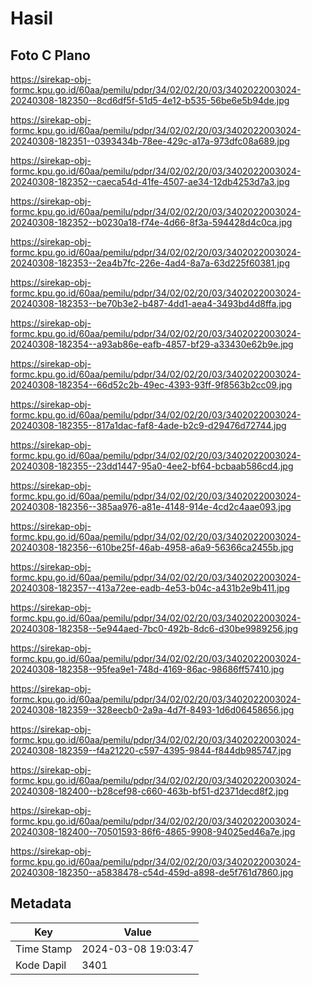 # Hasil

## Foto C Plano

https://sirekap-obj-formc.kpu.go.id/60aa/pemilu/pdpr/34/02/02/20/03/3402022003024-20240308-182350--8cd6df5f-51d5-4e12-b535-56be6e5b94de.jpg

https://sirekap-obj-formc.kpu.go.id/60aa/pemilu/pdpr/34/02/02/20/03/3402022003024-20240308-182351--0393434b-78ee-429c-a17a-973dfc08a689.jpg

https://sirekap-obj-formc.kpu.go.id/60aa/pemilu/pdpr/34/02/02/20/03/3402022003024-20240308-182352--caeca54d-41fe-4507-ae34-12db4253d7a3.jpg

https://sirekap-obj-formc.kpu.go.id/60aa/pemilu/pdpr/34/02/02/20/03/3402022003024-20240308-182352--b0230a18-f74e-4d66-8f3a-594428d4c0ca.jpg

https://sirekap-obj-formc.kpu.go.id/60aa/pemilu/pdpr/34/02/02/20/03/3402022003024-20240308-182353--2ea4b7fc-226e-4ad4-8a7a-63d225f60381.jpg

https://sirekap-obj-formc.kpu.go.id/60aa/pemilu/pdpr/34/02/02/20/03/3402022003024-20240308-182353--be70b3e2-b487-4dd1-aea4-3493bd4d8ffa.jpg

https://sirekap-obj-formc.kpu.go.id/60aa/pemilu/pdpr/34/02/02/20/03/3402022003024-20240308-182354--a93ab86e-eafb-4857-bf29-a33430e62b9e.jpg

https://sirekap-obj-formc.kpu.go.id/60aa/pemilu/pdpr/34/02/02/20/03/3402022003024-20240308-182354--66d52c2b-49ec-4393-93ff-9f8563b2cc09.jpg

https://sirekap-obj-formc.kpu.go.id/60aa/pemilu/pdpr/34/02/02/20/03/3402022003024-20240308-182355--817a1dac-faf8-4ade-b2c9-d29476d72744.jpg

https://sirekap-obj-formc.kpu.go.id/60aa/pemilu/pdpr/34/02/02/20/03/3402022003024-20240308-182355--23dd1447-95a0-4ee2-bf64-bcbaab586cd4.jpg

https://sirekap-obj-formc.kpu.go.id/60aa/pemilu/pdpr/34/02/02/20/03/3402022003024-20240308-182356--385aa976-a81e-4148-914e-4cd2c4aae093.jpg

https://sirekap-obj-formc.kpu.go.id/60aa/pemilu/pdpr/34/02/02/20/03/3402022003024-20240308-182356--610be25f-46ab-4958-a6a9-56366ca2455b.jpg

https://sirekap-obj-formc.kpu.go.id/60aa/pemilu/pdpr/34/02/02/20/03/3402022003024-20240308-182357--413a72ee-eadb-4e53-b04c-a431b2e9b411.jpg

https://sirekap-obj-formc.kpu.go.id/60aa/pemilu/pdpr/34/02/02/20/03/3402022003024-20240308-182358--5e944aed-7bc0-492b-8dc6-d30be9989256.jpg

https://sirekap-obj-formc.kpu.go.id/60aa/pemilu/pdpr/34/02/02/20/03/3402022003024-20240308-182358--95fea9e1-748d-4169-86ac-98686ff57410.jpg

https://sirekap-obj-formc.kpu.go.id/60aa/pemilu/pdpr/34/02/02/20/03/3402022003024-20240308-182359--328eecb0-2a9a-4d7f-8493-1d6d06458656.jpg

https://sirekap-obj-formc.kpu.go.id/60aa/pemilu/pdpr/34/02/02/20/03/3402022003024-20240308-182359--f4a21220-c597-4395-9844-f844db985747.jpg

https://sirekap-obj-formc.kpu.go.id/60aa/pemilu/pdpr/34/02/02/20/03/3402022003024-20240308-182400--b28cef98-c660-463b-bf51-d2371decd8f2.jpg

https://sirekap-obj-formc.kpu.go.id/60aa/pemilu/pdpr/34/02/02/20/03/3402022003024-20240308-182400--70501593-86f6-4865-9908-94025ed46a7e.jpg

https://sirekap-obj-formc.kpu.go.id/60aa/pemilu/pdpr/34/02/02/20/03/3402022003024-20240308-182350--a5838478-c54d-459d-a898-de5f761d7860.jpg


## Metadata

| Key        | Value               |
| ---------- | ------------------- |
| Time Stamp | 2024-03-08 19:03:47 |
| Kode Dapil | 3401                |



